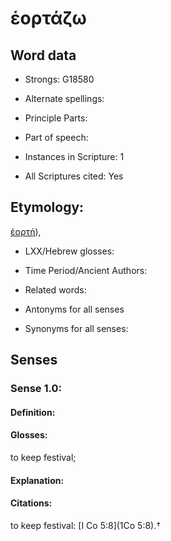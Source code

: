 # ἑορτάζω

<!-- Status: S2=NeedsEdits -->
<!-- Lexica used for edits:   -->

## Word data

* Strongs: G18580

* Alternate spellings:



* Principle Parts: 


* Part of speech: 


* Instances in Scripture: 1

* All Scriptures cited: Yes

## Etymology: 

[ἑορτή]()), 

* LXX/Hebrew glosses: 


* Time Period/Ancient Authors: 


* Related words: 

* Antonyms for all senses

* Synonyms for all senses: 


## Senses 


### Sense  1.0: 

#### Definition: 

#### Glosses: 

to keep festival; 

#### Explanation: 


#### Citations: 

to keep festival: [I Co 5:8](1Co 5:8).†
